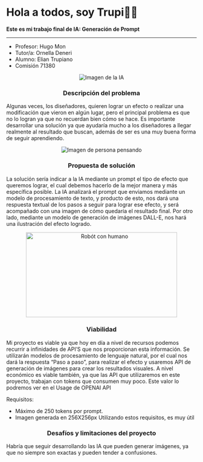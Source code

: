 # Hola a todos, soy Trupi🖐🏽
**Este es mi trabajo final de IA: Generación de Prompt**

<hr>


- Profesor: Hugo Mon  
- Tutor/a: Ornella Deneri
- Alumno: Elian Trupiano
- Comisión 71380

<p align="center">
  <img src="https://encrypted-tbn0.gstatic.com/images?q=tbn:ANd9GcQE1Oknc282tQe-MPkrXE5IxhNOlOw5aTv-Fg&s" alt="Imagen de la IA">
</p>



### <p align= "center"> Descripción del problema </p>
Algunas veces, los diseñadores, quieren lograr un efecto o realizar una modificación que vieron en algún lugar, pero el principal problema es que no lo logran ya que no recuerdan bien cómo se hace.
Es importante desarrollar una solución ya que ayudaría mucho a los diseñadores a llegar realmente al resultado que buscan, además de ser es una muy buena forma de seguir aprendiendo.

<p align="center">
  <img src="https://encrypted-tbn0.gstatic.com/images?q=tbn:ANd9GcTggXQe4koet9fS57xm19bVw8PRPHvdJcc9LA&s" alt="Imagen de persona pensando">
</p>



### <p align= "center"> Propuesta de solución </p>
La solución sería indicar a la IA mediante un prompt el tipo de efecto que queremos lograr, el cual debemos hacerlo de la mejor manera y más específica posible.
La IA analizará el prompt que enviamos mediante un modelo de procesamiento de texto, y producto de esto, nos dará una respuesta textual de los pasos a seguir para lograr ese efecto, y será acompañado con una imagen de cómo quedaría el resultado final.
Por otro lado, mediante un modelo de generación de imágenes DALL-E, nos hará una ilustración del efecto logrado.

<p align="center">
  <img src="https://www.solucionespm.com/wp-content/uploads/2018/09/IA.jpg" width="400" height="225" alt="Robót con humano">
</p>


### <p align= "center"> Viabilidad </p>
Mi proyecto es viable ya que hoy en día a nivel de recursos podemos recurrir a infinidades de API’S que nos proporcionan esta información.
Se utilizarán modelos de procesamiento de lenguaje natural, por el cual nos dará la respuesta “Paso a paso”, para realizar el efecto y usaremos API de generación de imágenes para crear los resultados visuales.
A nivel económico es viable también, ya que las API que utilizaremos en este proyecto, trabajan con tokens que consumen muy poco. 
Este valor lo podremos ver en el Usage de OPENAI API

Requisitos: 
-  Máximo de 250 tokens por prompt.
- Imagen generada en 256X256px
Utilizando estos requisitos, es muy útil


### <p align= "center"> Desafíos y limitaciones del proyecto </p>

Habría que seguir desarrollando las IA que pueden generar imágenes, ya que no siempre son exactas y pueden tender a confusiones.


